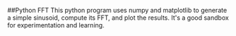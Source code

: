 ##Python FFT
This python program uses numpy and matplotlib to generate a simple sinusoid, compute its FFT, and plot the results. It's a good sandbox for experimentation and learning.
